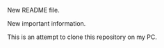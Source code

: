 New README file.

New important information.

This is an attempt to clone this repository on my PC.
